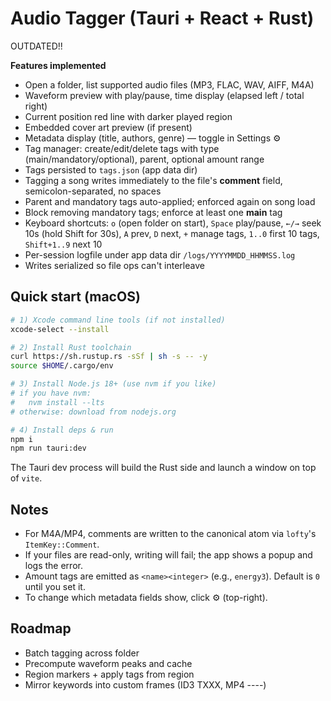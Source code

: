 # Audio Tagger (Tauri + React + Rust)

OUTDATED!!

**Features implemented**

- Open a folder, list supported audio files (MP3, FLAC, WAV, AIFF, M4A)
- Waveform preview with play/pause, time display (elapsed left / total right)
- Current position red line with darker played region
- Embedded cover art preview (if present)
- Metadata display (title, authors, genre) — toggle in Settings ⚙️
- Tag manager: create/edit/delete tags with type (main/mandatory/optional), parent, optional amount range
- Tags persisted to `tags.json` (app data dir)
- Tagging a song writes immediately to the file's **comment** field, semicolon-separated, no spaces
- Parent and mandatory tags auto-applied; enforced again on song load
- Block removing mandatory tags; enforce at least one **main** tag
- Keyboard shortcuts: `o` (open folder on start), `Space` play/pause, `←/→` seek 10s (hold Shift for 30s), `A` prev, `D` next, `+` manage tags, `1..0` first 10 tags, `Shift+1..9` next 10
- Per-session logfile under app data dir `/logs/YYYYMMDD_HHMMSS.log`
- Writes serialized so file ops can't interleave

## Quick start (macOS)

```bash
# 1) Xcode command line tools (if not installed)
xcode-select --install

# 2) Install Rust toolchain
curl https://sh.rustup.rs -sSf | sh -s -- -y
source $HOME/.cargo/env

# 3) Install Node.js 18+ (use nvm if you like)
# if you have nvm:
#   nvm install --lts
# otherwise: download from nodejs.org

# 4) Install deps & run
npm i
npm run tauri:dev
```

The Tauri dev process will build the Rust side and launch a window on top of `vite`.

## Notes

- For M4A/MP4, comments are written to the canonical atom via `lofty`'s `ItemKey::Comment`.
- If your files are read-only, writing will fail; the app shows a popup and logs the error.
- Amount tags are emitted as `<name><integer>` (e.g., `energy3`). Default is `0` until you set it.
- To change which metadata fields show, click ⚙️ (top-right).

## Roadmap

- Batch tagging across folder
- Precompute waveform peaks and cache
- Region markers + apply tags from region
- Mirror keywords into custom frames (ID3 TXXX, MP4 ----)
